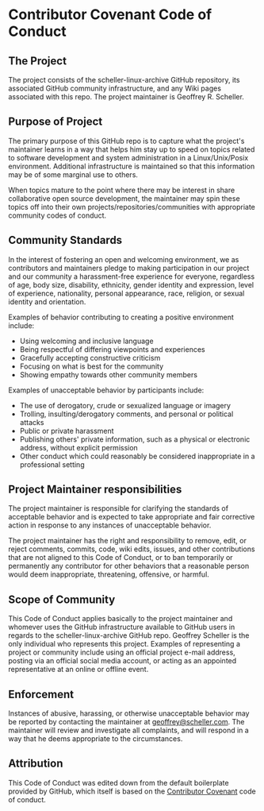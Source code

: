 # Contributor Covenant Code of Conduct

## The Project
The project consists of the scheller-linux-archive GitHub repository, its
associated GitHub community infrastructure, and any Wiki pages associated with
this repo. The project maintainer is Geoffrey R. Scheller.

## Purpose of Project
The primary purpose of this GitHub repo is to capture what the project's
maintainer learns in a way that helps him stay up to speed on topics related to
software development and system administration in a Linux/Unix/Posix
environment.  Additional infrastructure is maintained so that this information
may be of some marginal use to others.

When topics mature to the point where there may be interest in share
collaborative open source development, the maintainer may spin these topics
off into their own projects/repositories/communities with appropriate community
codes of conduct.

## Community Standards
In the interest of fostering an open and welcoming environment, we as
contributors and maintainers pledge to making participation in our project and
our community a harassment-free experience for everyone, regardless of age,
body size, disability, ethnicity, gender identity and expression, level of 
experience, nationality, personal appearance, race, religion, or sexual identity
and orientation.

Examples of behavior contributing to creating a positive environment include:

* Using welcoming and inclusive language
* Being respectful of differing viewpoints and experiences
* Gracefully accepting constructive criticism
* Focusing on what is best for the community
* Showing empathy towards other community members

Examples of unacceptable behavior by participants include:

* The use of derogatory, crude or sexualized language or imagery
* Trolling, insulting/derogatory comments, and personal or political attacks
* Public or private harassment
* Publishing others' private information, such as a physical or electronic
  address, without explicit permission
* Other conduct which could reasonably be considered inappropriate in a
  professional setting

## Project Maintainer responsibilities
The project maintainer is responsible for clarifying the standards of
acceptable behavior and is expected to take appropriate and fair corrective
action in response to any instances of unacceptable behavior.

The project maintainer has the right and responsibility to remove, edit, or
reject comments, commits, code, wiki edits, issues, and other contributions
that are not aligned to this Code of Conduct, or to ban temporarily or
permanently any contributor for other behaviors that a reasonable person would
deem inappropriate, threatening, offensive, or harmful.

## Scope of Community
This Code of Conduct applies basically to the project maintainer and whomever
uses the GitHub infrastructure available to GitHub users in regards to the
scheller-linux-archive GitHub repo. Geoffrey Scheller is the only individual
who represents this project. Examples of representing a project or community
include using an official project e-mail address, posting via an official
social media account, or acting as an appointed representative at an online
or offline event.

## Enforcement

Instances of abusive, harassing, or otherwise unacceptable behavior may be
reported by contacting the maintainer at geoffrey@scheller.com. The maintainer
will review and investigate all complaints, and will respond in a way that he
deems appropriate to the circumstances.

## Attribution

This Code of Conduct was edited down from the default boilerplate provided by
GitHub, which itself is based on the
[Contributor Covenant](http://contributor-covenant.org/) code of conduct.
